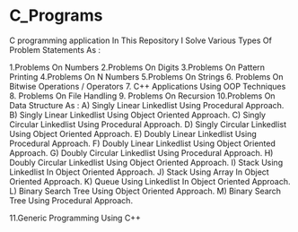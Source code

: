 # C_Programs
C programming application 
In This Repository I Solve Various Types Of Problem Statements As :

1.Problems On Numbers
2.Problems On Digits
3.Problems On Pattern Printing
4.Problems On N Numbers
5.Problems On Strings
6. Problems On Bitwise Operations / Operators
7. C++ Applications Using OOP Techniques
8. Problems On File Handling
9. Problems On Recursion
10.Problems On Data Structure As :
A) Singly Linear Linkedlist Using Procedural Approach. B) Singly Linear Linkedlist Using Object Oriented Approach. C) Singly Circular Linkedlist Using Procedural Approach. D) Singly Circular Linkedlist Using Object Oriented Approach. E) Doubly Linear Linkedlist Using Procedural Approach. F) Doubly Linear Linkedlist Using Object Oriented Approach. G) Doubly Circular Linkedlist Using Procedural Approach. H) Doubly Circular Linkedlist Using Object Oriented Approach. I) Stack Using Linkedlist In Object Oriented Approach. J) Stack Using Array In Object Oriented Approach. K) Queue Using Linkedlist In Object Oriented Approach. L) Binary Search Tree Using Object Oriented Approach. M) Binary Search Tree Using Procedural Approach.

11.Generic Programming Using C++
